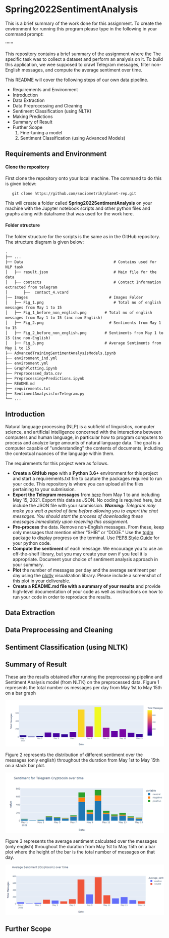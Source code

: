 # Spring2022SentimentAnalysis

This is a brief summary of the work done for this assignment. To create the environment for running this program please type in the following in your command prompt: 

''''''

This repository contains a brief summary of the assignment where the The specific task was to collect a dataset and perform an analysis on it. To build this application, we wee supposed to crawl Telegram messages, filter non-English messages, and compute the average sentiment over time.

This README will cover the following steps of our own data pipeline. 
  
  * Requirements and Environment
  * Introduction
  * Data Extraction
  * Data Preprocessing and Cleaning
  * Sentiment Classification (using NLTK)
  * Making Predictions
  * Summary of Result
  * Further Scope
    1. Fine-tuning a model
    2. Sentiment Classification (using Advanced Models)

## Requirements and Environment

#### Clone the repository

First clone the repository onto your local machine. The command to do this is given below: 

```shell
   git clone https://github.com/sociometrik/planet-rep.git 
```

This will create a folder called **Spring2022SentimentAnalysis** on your machine with the Jupyter notebook scripts and other python files and graphs along with dataframe that was used for the work here.

#### Folder structure

The folder structure for the scripts is the same as in the GitHub repository. The structure diagram is given below: 


    .
    ├── ...
    ├── Data                    		            # Contains used for NLP task
    │   ├── result.json         		            # Main file for the data
    │   ├── contacts            		            # Contact Information extracted from telegram
    │   	├──  contact_4.vcard 
    │── Images            		                  # Images Folder
    │   ├── Fig_1.png         		 	            # Total no of english messages from May 1 to 15
    │   ├── Fig_1_before_non_english.png        # Total no of english messages from May 1 to 15 (inc non English)
    │   ├── Fig_2.png         		              # Sentiments from May 1 to 15
    │   ├── Fig_2_before_non_english.png        # Sentiments from May 1 to 15 (inc non-English)
    │   ├── Fig_3.png         	                # Average Sentiments from May 1 to 15
    ├── AdvancedTrainingSentimentAnalysisModels.ipynb
    ├── environment_ind.yml
    ├── environment.yml
    ├── GraphPlotting.ipynb
    ├── Preprocessed_data.csv
    ├── Preprocessing+Predictions.ipynb
    ├── README.md
    ├── requirements.txt
    ├── SentimentAnalysisforTelegram.py
    └── ...


## Introduction 

Natural language processing (NLP) is a subfield of linguistics, computer science, and artificial intelligence concerned with the interactions between computers and human language, in particular how to program computers to process and analyze large amounts of natural language data. The goal is a computer capable of "understanding" the contents of documents, including the contextual nuances of the language within them.

The requirements for this project were as follows. 
  * **Create a GitHub repo** with a **Python 3.6+** environment for this project and start a requirements.txt file to capture the packages required to run your code. This repository is where you can upload all the files pertaining to your submission.
  * **Export the Telegram messages** from [here](https://t.me/CryptoComOfficial) from May 1 to and including May 15, 2021. Export this data as JSON. No coding is required here, but include the JSON file with your submission. _**Warning:** Telegram may make you wait a period of time before allowing you to export the chat messages. You should start the process of downloading these messages immediately upon receiving this assignment._
  * **Pre-process** the data. Remove non-English messages. From these, keep only messages that mention either “SHIB” or “DOGE.” Use the [tqdm](https://tqdm.github.io/) package to display progress on the terminal. Use [PEP8 Style Guide](https://www.python.org/dev/peps/pep-0008/) for your python code.
  * **Compute the sentiment** of each message. We encourage you to use an off-the-shelf library, but you may create your own if you feel it is appropriate. Document your choice of sentiment analysis approach in your summary.
  * **Plot** the number of messages per day and the average sentiment per day using the [plotly](https://plotly.com/python/) visualization library. Please include a screenshot of this plot in your deliverable.
  * **Create a README.md file with a summary of your results** and provide high-level documentation of your code as well as instructions on how to run your code in order to reproduce the results.


## Data Extraction

## Data Preprocessing and Cleaning


## Sentiment Classification (using NLTK)

## Summary of Result
These are the results obtained after running the preprocessing pipeline and Sentiment Analysis model (from NLTK) on the preprocessed data. Figure 1 represents the total number os messages per day from May 1st to May 15th on a bar graph

![Figure 1](https://github.com/AnshMittal1811/Spring2022SentimentAnalysis/blob/master/Images/Fig_1.png)

Figure 2 represents the distribution of different sentiment over the messages (only english) throughout the duration from May 1st to May 15th on a stack bar plot. 

![Figure 2](https://github.com/AnshMittal1811/Spring2022SentimentAnalysis/blob/master/Images/Fig_2.png)

Figure 3 represents the average sentiment calculated over the messages  (only english) throughout the duration from May 1st to May 15th on a bar plot where the height of the bar is the total number of messages on that day. 

![Figure 3](https://github.com/AnshMittal1811/Spring2022SentimentAnalysis/blob/master/Images/Fig_3.png)

 
## Further Scope


